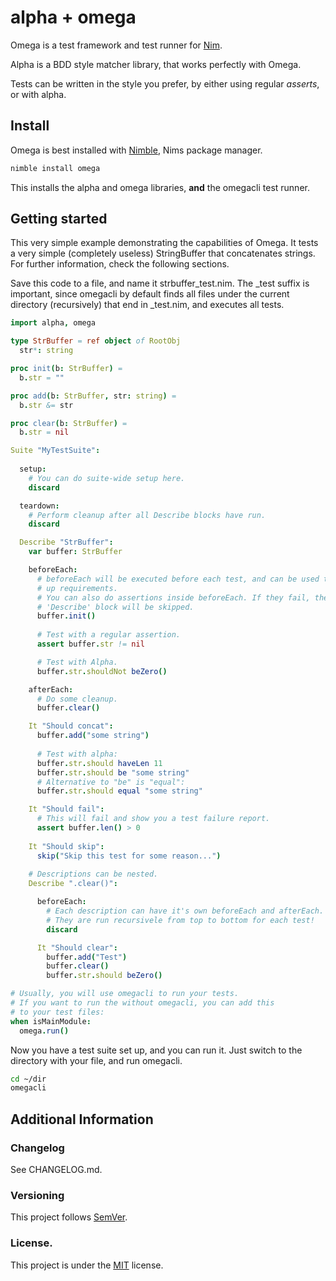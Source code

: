 # alpha + omega

Omega is a test framework and test runner for [Nim](http://nim-lang.org).

Alpha is a BDD style matcher library, that works perfectly with Omega.

Tests can be written in the style you prefer, by either using regular *asserts*, or with alpha.


## Install

Omega is best installed with [Nimble](https://github.com/nim-lang/nimble), Nims package manager.

```bash
nimble install omega
```

This installs the alpha and omega libraries, 
**and** the omegacli test runner.

## Getting started

This very simple example demonstrating the capabilities of Omega.
It tests a very simple (completely useless) StringBuffer that concatenates strings.
For further information, check the following sections.

Save this code to a file, and name it strbuffer_test.nim.
The _test suffix is important, since omegacli by default finds all files 
under the current directory (recursively) that end in _test.nim, and executes all tests.

```nim
import alpha, omega

type StrBuffer = ref object of RootObj 
  str*: string

proc init(b: StrBuffer) =
  b.str = ""

proc add(b: StrBuffer, str: string) =
  b.str &= str

proc clear(b: StrBuffer) =
  b.str = nil

Suite "MyTestSuite":
  
  setup:
    # You can do suite-wide setup here.
    discard

  teardown:
    # Perform cleanup after all Describe blocks have run.
    discard

  Describe "StrBuffer":
    var buffer: StrBuffer

    beforeEach:
      # beforeEach will be executed before each test, and can be used to set
      # up requirements.
      # You can also do assertions inside beforeEach. If they fail, the whole
      # 'Describe' block will be skipped.
      buffer.init()
  
      # Test with a regular assertion.
      assert buffer.str != nil

      # Test with Alpha.
      buffer.str.shouldNot beZero()

    afterEach:
      # Do some cleanup.
      buffer.clear()

    It "Should concat":
      buffer.add("some string")
      
      # Test with alpha:
      buffer.str.should haveLen 11
      buffer.str.should be "some string"
      # Alternative to "be" is "equal":
      buffer.str.should equal "some string"

    It "Should fail":
      # This will fail and show you a test failure report.
      assert buffer.len() > 0
    
    It "Should skip":
      skip("Skip this test for some reason...")
    
    # Descriptions can be nested.
    Describe ".clear()": 

      beforeEach:
        # Each description can have it's own beforeEach and afterEach.
        # They are run recursivele from top to bottom for each test!
        discard

      It "Should clear":
        buffer.add("Test")
        buffer.clear()
        buffer.str.should beZero()

# Usually, you will use omegacli to run your tests.
# If you want to run the without omegacli, you can add this 
# to your test files:
when isMainModule:
  omega.run()
```

Now you have a test suite set up, and you can run it.
Just switch to the directory with your file, and run omegacli.

```bash
cd ~/dir
omegacli
```

## Additional Information

### Changelog

See CHANGELOG.md.

### Versioning

This project follows [SemVer](semver.org).

### License.

This project is under the [MIT](https://opensource.org/licenses/MIT) license.
